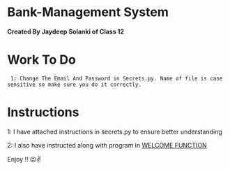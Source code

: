 # Bank-Management System 
**Created By Jaydeep Solanki of Class 12**
# Work To Do
`
1: Change The Email And Password in Secrets.py. Name of file is case sensitive so make sure you do it correctly.`


# Instructions
1: I have attached instructions in secrets.py to ensure better understanding


2: I also have instructed along with program in [WELCOME FUNCTION](https://github.com/Git-Jaydeep01/Bank-Management/)


Enjoy !! 😉✌
